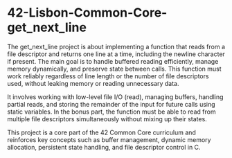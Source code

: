 # 42-Lisbon-Common-Core-get_next_line
The get_next_line project is about implementing a function that reads from a file descriptor and returns one line at a time, including the newline character if present. The main goal is to handle buffered reading efficiently, manage memory dynamically, and preserve state between calls. This function must work reliably regardless of line length or the number of file descriptors used, without leaking memory or reading unnecessary data.

It involves working with low-level file I/O (read), managing buffers, handling partial reads, and storing the remainder of the input for future calls using static variables. In the bonus part, the function must be able to read from multiple file descriptors simultaneously without mixing up their states.

This project is a core part of the 42 Common Core curriculum and reinforces key concepts such as buffer management, dynamic memory allocation, persistent state handling, and file descriptor control in C.
